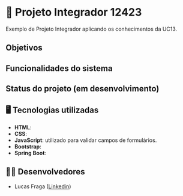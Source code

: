 # 🚀 Projeto Integrador 12423
Exemplo de Projeto Integrador aplicando os conhecimentos da UC13.

## Objetivos

## Funcionalidades do sistema

## Status do projeto (em desenvolvimento)
## 🖥️ Tecnologias utilizadas
- **HTML**:
- **CSS**:
- **JavaScript**: utilizado para validar campos de formulários.
- **Bootstrap**:
- **Spring Boot**:

## 🧑‍💻 Desenvolvedores
- Lucas Fraga ([Linkedin](https://www.linkedin.com/in/lucasfrag/))


